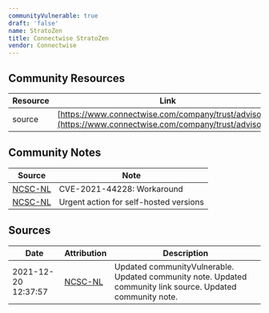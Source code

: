 ```yaml
---
communityVulnerable: true
draft: 'false'
name: StratoZen
title: Connectwise StratoZen
vendor: Connectwise
---
```



## Community Resources
| Resource | Link |
| --- | --- |
| source | [https://www.connectwise.com/company/trust/advisories](https://www.connectwise.com/company/trust/advisories) |

## Community Notes
| Source | Note |
| --- | --- |
| [NCSC-NL](https://github.com/NCSC-NL/log4shell/blob/main/software/README.md) | CVE-2021-44228: Workaround </ul> |
| [NCSC-NL](https://github.com/NCSC-NL/log4shell/blob/main/software/README.md) | Urgent action for self-hosted versions |

## Sources
| Date | Attribution | Description |
| --- | --- | --- |
| 2021-12-20 12:37:57 | [NCSC-NL](https://github.com/NCSC-NL/log4shell/blob/main/software/README.md) | Updated communityVulnerable. Updated community note. Updated community link source. Updated community note.  |
